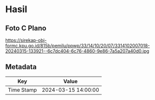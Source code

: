 # Hasil

## Foto C Plano

https://sirekap-obj-formc.kpu.go.id/815b/pemilu/ppwp/33/14/10/20/07/3314102007018-20240315-133921--6c7dc404-6c76-4860-9e86-7a5a207a40d0.jpg


## Metadata

| Key        | Value               |
| ---------- | ------------------- |
| Time Stamp | 2024-03-15 14:00:00 |



